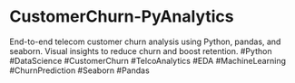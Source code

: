 # CustomerChurn-PyAnalytics
End-to-end telecom customer churn analysis using Python, pandas, and seaborn. Visual insights to reduce churn and boost retention. #Python #DataScience #CustomerChurn #TelcoAnalytics #EDA #MachineLearning #ChurnPrediction #Seaborn #Pandas
